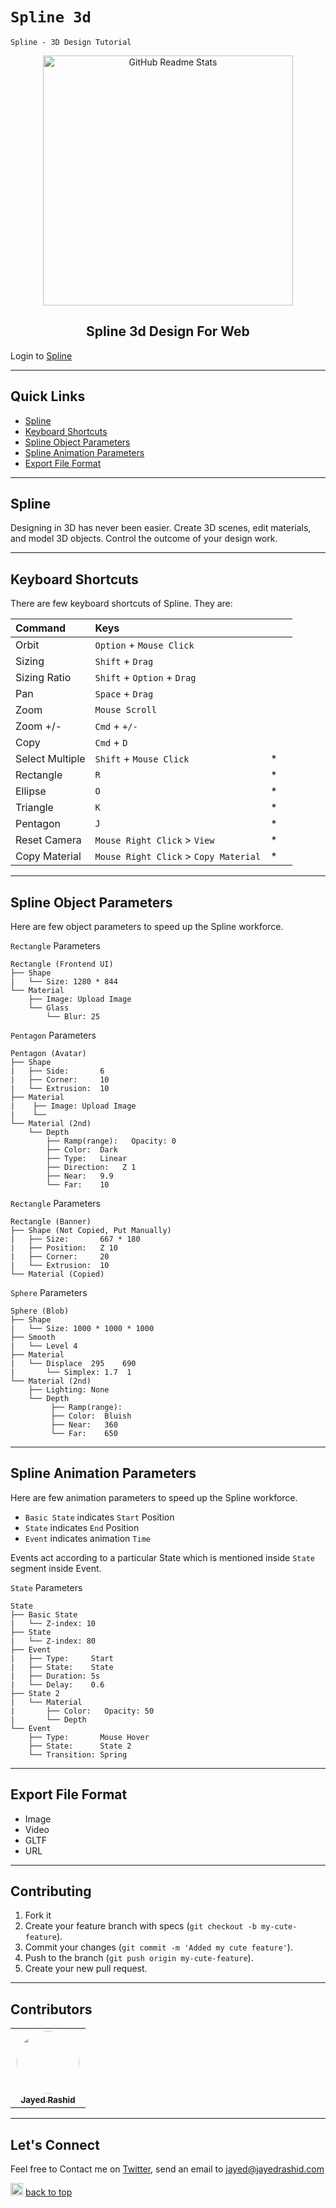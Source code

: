 
# `Spline 3d`

`Spline - 3D Design Tutorial`

<p align="center">
 <img width="400px" src="https://images.ctfassets.net/ooa29xqb8tix/3o9JjDLNNqNyctDjtHUg2T/50b3c6a6abb2c3a1a1969803d87349ed/Create_3D_site_with_Spline_and_React_image_1.jpg" align="center" alt="GitHub Readme Stats" />
 <h2 align="center">Spline 3d Design For Web</h2>
</p>

Login to [Spline](https://app.spline.design/signin)


---

## Quick Links

- [Spline](#spline)
- [Keyboard Shortcuts](#keyboard-shortcuts)
- [Spline Object Parameters](#spline-object-parameters)
- [Spline Animation Parameters](#spline-animation-parameters)
- [Export File Format](#export-file-format)



---

## Spline

Designing in 3D has never been easier. Create 3D scenes, edit materials, and model 3D objects. Control the outcome of your design work.

---

## Keyboard Shortcuts

There are few keyboard shortcuts of Spline. They are:


| Command            | Keys                                  |   |  |
|:-------------------|:--------------------------------------|---|--|
| Orbit              | `Option` + `Mouse Click`              |   |  |
| Sizing             | `Shift` + `Drag`                      |   |  |
| Sizing Ratio       | `Shift` + `Option` + `Drag`           |   |  |
| Pan                | `Space` + `Drag`                      |   |  |
| Zoom               | `Mouse Scroll`                        |   |  |
| Zoom +/-           | `Cmd` + `+/-`                         |   |  |
| Copy               | `Cmd` + `D`                           |   |  |
| Select Multiple    | `Shift` + `Mouse Click`               | * |  |
| Rectangle          | `R`                                   | * |  |
| Ellipse            | `O`                                   | * |  |
| Triangle           | `K`                                   | * |  |
| Pentagon           | `J`                                   | * |  |
| Reset Camera       | `Mouse Right Click` > `View`          | * |  |
| Copy Material      | `Mouse Right Click` > `Copy Material` | * |  |


---

## Spline Object Parameters

Here are few object parameters to speed up the Spline workforce.

`Rectangle` Parameters

```
Rectangle (Frontend UI)
├── Shape
|   └── Size: 1280 * 844
└── Material
    ├── Image: Upload Image
    └── Glass
        └── Blur: 25
```

`Pentagon` Parameters

```
Pentagon (Avatar)
├── Shape
|   ├── Side:       6
|   ├── Corner:     10
|   └── Extrusion:  10
├── Material
|    ├── Image: Upload Image
|    └── 
└── Material (2nd)
    └── Depth
        ├── Ramp(range):   Opacity: 0
        ├── Color:  Dark
        ├── Type:   Linear
        ├── Direction:   Z 1
        ├── Near:   9.9
        └── Far:    10
```

`Rectangle` Parameters

```
Rectangle (Banner)
├── Shape (Not Copied, Put Manually)
|   ├── Size:       667 * 180
|   ├── Position:   Z 10
|   ├── Corner:     20
|   └── Extrusion:  10
└── Material (Copied)
```

`Sphere` Parameters

```
Sphere (Blob)
├── Shape
|   └── Size: 1000 * 1000 * 1000
├── Smooth
|   └── Level 4
├── Material
|   └── Displace  295    690
|       └── Simplex: 1.7  1
└── Material (2nd)
    ├── Lighting: None
    └── Depth
         ├── Ramp(range):
         ├── Color:  Bluish
         ├── Near:   360
         └── Far:    650
```


---

## Spline Animation Parameters

Here are few animation parameters to speed up the Spline workforce.

- `Basic State` indicates `Start` Position
- `State` indicates `End` Position
- `Event` indicates animation `Time`

Events act according to a particular State which is mentioned inside `State` segment inside Event. 

`State` Parameters

```
State
├── Basic State
|   └── Z-index: 10
├── State
|   └── Z-index: 80
├── Event
|   ├── Type:     Start
|   ├── State:    State
|   ├── Duration: 5s
|   └── Delay:    0.6
├── State 2
|   └── Material
|       ├── Color:   Opacity: 50
|       └── Depth
└── Event
    ├── Type:       Mouse Hover
    ├── State:      State 2
    └── Transition: Spring
```

---

## Export File Format

- Image
- Video
- GLTF
- URL


---

## Contributing

1. Fork it
2. Create your feature branch with specs (`git checkout -b my-cute-feature`).
3. Commit your changes (`git commit -m 'Added my cute feature'`).
4. Push to the branch (`git push origin my-cute-feature`).
5. Create your new pull request.

---

## Contributors

<table>
  <tr>
    <td align="center"><a href="https://jayedrashid.com/"><img src="https://avatars.githubusercontent.com/u/68325519?s=400&u=c3380d6ce56295f87d4f877de9ca04b7adf28d55&v=4" width="100px;" style="border-radius:50%; border:2px solid white;" alt=""/><br /><sub><b>Jayed Rashid</b></sub></a><br />   
  </tr>
</table>

---

## Let's Connect

Feel free to Contact me on [Twitter](https://mobile.twitter.com/jayedrashid), send an email to jayed@jayedrashid.com

<img height="20" src="https://www.bollywoodmdb.com/images/uparrow.gif"> [back to top](#quick-links)<br>



